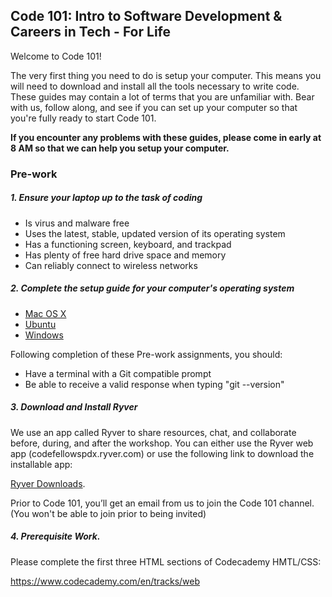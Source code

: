 Code 101: Intro to Software Development & Careers in Tech - For Life
-----------------------

Welcome to Code 101!

The very first thing you need to do is setup your computer. This means you will need to download and install all the tools necessary to write code. These guides may contain a lot of terms that you are unfamiliar with. Bear with us, follow along, and see if you can set up your computer so that you're fully ready to start Code 101. 

**If you encounter any problems with these guides, please come in early at 8 AM so that we can help you setup your computer.**

### Pre-work

##### 1. Ensure your laptop up to the task of coding

  - Is virus and malware free
  - Uses the latest, stable, updated version of its operating system
  - Has a functioning screen, keyboard, and trackpad
  - Has plenty of free hard drive space and memory
  - Can reliably connect to wireless networks

##### 2. Complete the setup guide for your computer's operating system

  - [Mac OS X](prework/mac/1_terminal.md)
  - [Ubuntu](prework/ubuntu/1_terminal.md)
  - [Windows](prework/windows/1_terminal.md)

Following completion of these Pre-work assignments, you should:
 - Have a terminal with a Git compatible prompt
 - Be able to receive a valid response when typing "git --version"

##### 3. Download and Install Ryver

We use an app called Ryver to share resources, chat, and collaborate before, during, and after the workshop. 
You can either use the Ryver web app (codefellowspdx.ryver.com) or use the following link to download the installable app:

[Ryver Downloads](ryver.com/downloads/).

Prior to Code 101, you’ll get an email from us to join the Code 101 channel. (You won't be able to join prior to being invited)


##### 4. Prerequisite Work. 

Please complete the first three HTML sections of Codecademy HMTL/CSS:

https://www.codecademy.com/en/tracks/web

